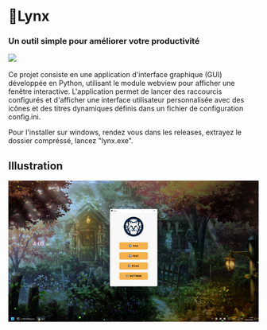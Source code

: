 <body>
    <h1>🔎Lynx</h1>
    <h3>Un outil simple pour améliorer votre productivité</h3>
    <img src="assets/lynx.ico">
    <p>Ce projet consiste en une application d'interface graphique (GUI) développée en Python, utilisant le module webview pour afficher une fenêtre interactive. L'application permet de lancer des raccourcis configurés et d'afficher une interface utilisateur personnalisée avec des icônes et des titres dynamiques définis dans un fichier de configuration config.ini.</p>
    <p>Pour l'installer sur windows, rendez vous dans les releases, extrayez le dossier compréssé, lancez "lynx.exe".</p>
    <h2>Illustration</h2>
    <img src="screenshot.png">
</body>
